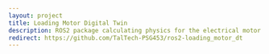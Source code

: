 ```yaml
---
layout: project
title: Loading Motor Digital Twin
description: ROS2 package calculating physics for the electrical motor of a Digital Twin. Written in C++.
redirect: https://github.com/TalTech-PSG453/ros2-loading_motor_dt
---
```

